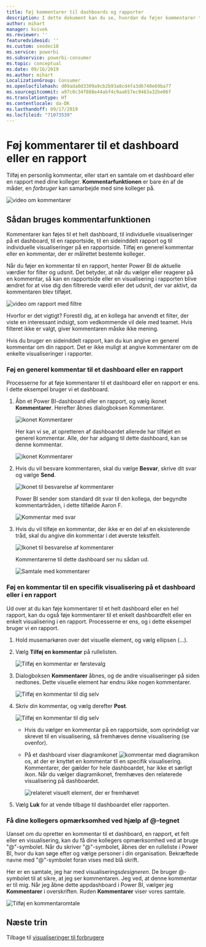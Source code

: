 ```yaml
---
title: Føj kommentarer til dashboards og rapporter
description: I dette dokument kan du se, hvordan du føjer kommentarer til et dashboard, en rapport eller en visualisering, og hvordan du bruger kommentarer til at føre samtaler med samarbejdspartnere.
author: mihart
manager: kvivek
ms.reviewer: ''
featuredvideoid: ''
ms.custom: seodec18
ms.service: powerbi
ms.subservice: powerbi-consumer
ms.topic: conceptual
ms.date: 09/16/2019
ms.author: mihart
LocalizationGroup: Consumer
ms.openlocfilehash: d09ada0d3309a9cb2b93a8cd4fa3d6740e69ba77
ms.sourcegitcommit: a97c0c34f888e44abf4c9aa657ec9463a32be06f
ms.translationtype: HT
ms.contentlocale: da-DK
ms.lasthandoff: 09/17/2019
ms.locfileid: "71073539"
---
```

# <a name="add-comments-to-a-dashboard-or-report"></a>Føj kommentarer til et dashboard eller en rapport
Tilføj en personlig kommentar, eller start en samtale om et dashboard eller en rapport med dine kolleger. **Kommentarfunktionen** er bare én af de måder, en *forbruger* kan samarbejde med sine kolleger på. 

![video om kommentarer](media/end-user-comment/comment.gif)

## <a name="how-to-use-the-comments-feature"></a>Sådan bruges kommentarfunktionen
Kommentarer kan føjes til et helt dashboard, til individuelle visualiseringer på et dashboard, til en rapportside, til en sideinddelt rapport og til individuelle visualiseringer på en rapportside. Tilføj en generel kommentar eller en kommentar, der er målrettet bestemte kolleger.  

Når du føjer en kommentar til en rapport, henter Power BI de aktuelle værdier for filter og udsnit. Det betyder, at når du vælger eller reagerer på en kommentar, så kan en rapportside eller en visualisering i rapporten blive ændret for at vise dig den filtrerede værdi eller det udsnit, der var aktivt, da kommentaren blev tilføjet.  

![video om rapport med filtre](media/end-user-comment/comment-reports-with-filters/comment-reports-with-filters.gif)

Hvorfor er det vigtigt? Forestil dig, at en kollega har anvendt et filter, der viste en interessant indsigt, som vedkommende vil dele med teamet. Hvis filteret ikke er valgt, giver kommentaren måske ikke mening.

Hvis du bruger en sideinddelt rapport, kan du kun angive en generel kommentar om din rapport.  Det er ikke muligt at angive kommentarer om de enkelte visualiseringer i rapporter.

### <a name="add-a-general-comment-to-a-dashboard-or-report"></a>Føj en generel kommentar til et dashboard eller en rapport
Processerne for at føje kommentarer til et dashboard eller en rapport er ens.  I dette eksempel bruger vi et dashboard. 

1. Åbn et Power BI-dashboard eller en rapport, og vælg ikonet **Kommentarer**. Herefter åbnes dialogboksen Kommentarer.

    ![ikonet Kommentarer](media/end-user-comment/power-bi-comment-icon.png)

    Her kan vi se, at opretteren af dashboardet allerede har tilføjet en generel kommentar.  Alle, der har adgang til dette dashboard, kan se denne kommentar.

    ![ikonet Kommentarer](media/end-user-comment/power-bi-dash-comment.png)

2. Hvis du vil besvare kommentaren, skal du vælge **Besvar**, skrive dit svar og vælge **Send**.  

    ![Ikonet til besvarelse af kommentarer](media/end-user-comment/power-bi-comment-reply.png)

    Power BI sender som standard dit svar til den kollega, der begyndte kommentartråden, i dette tilfælde Aaron F. 

    ![Kommentar med svar](media/end-user-comment/power-bi-response.png)

 3. Hvis du vil tilføje en kommentar, der ikke er en del af en eksisterende tråd, skal du angive din kommentar i det øverste tekstfelt.

    ![Ikonet til besvarelse af kommentarer](media/end-user-comment/power-bi-new-comment.png)

    Kommentarerne til dette dashboard ser nu sådan ud.

    ![Samtale med kommentarer](media/end-user-comment/power-bi-comment-conversation.png)

### <a name="add-a-comment-to-a-specific-dashboard-or-report-visual"></a>Føj en kommentar til en specifik visualisering på et dashboard eller i en rapport
Ud over at du kan føje kommentarer til et helt dashboard eller en hel rapport, kan du også føje kommentarer til et enkelt dashboardfelt eller en enkelt visualisering i en rapport. Processerne er ens, og i dette eksempel bruger vi en rapport.

1. Hold musemarkøren over det visuelle element, og vælg ellipsen (...).    
2. Vælg **Tilføj en kommentar** på rullelisten.

    ![Tilføj en kommentar er førstevalg](media/end-user-comment/power-bi-comment-report.png)  

3.  Dialogboksen **Kommentarer** åbnes, og de andre visualiseringer på siden nedtones. Dette visuelle element har endnu ikke nogen kommentarer. 

    ![Tilføj en kommentar til dig selv](media/end-user-comment/power-bi-comment-bar.png)  

4. Skriv din kommentar, og vælg derefter **Post**.

    ![Tilføj en kommentar til dig selv](media/end-user-comment/power-bi-comment-june.png)  

    - Hvis du vælger en kommentar på en rapportside, som oprindeligt var skrevet til en visualisering, så fremhæves denne visualisering (se ovenfor).

    - På et dashboard viser diagramikonet ![kommentar med diagramikon](media/end-user-comment/power-bi-comment-chart-icon.png) os, at der er knyttet en kommentar til en specifik visualisering. Kommentarer, der gælder for hele dashboardet, har ikke et særligt ikon. Når du vælger diagramikonet, fremhæves den relaterede visualisering på dashboardet.

        ![relateret visuelt element, der er fremhævet](media/end-user-comment/power-bi-comment-highlight2.png)

5. Vælg **Luk** for at vende tilbage til dashboardet eller rapporten.

### <a name="get-your-colleagues-attention-by-using-the--sign"></a>Få dine kollegers opmærksomhed ved hjælp af @-tegnet
Uanset om du opretter en kommentar til et dashboard, en rapport, et felt eller en visualisering, kan du få dine kollegers opmærksomhed ved at bruge "\@"-symbolet.  Når du skriver "\@"-symbolet, åbnes der en rulleliste i Power BI, hvor du kan søge efter og vælge personer i din organisation. Bekræftede navne med "\@"-symbolet foran vises med blå skrift. 

Her er en samtale, jeg har med visualiserings*designeren*. De bruger @-symbolet til at sikre, at jeg ser kommentaren. Jeg ved, at denne kommentar er til mig. Når jeg åbne dette appdashboard i Power BI, vælger jeg **Kommentarer** i overskriften. Ruden **Kommentarer** viser vores samtale.

![Tilføj en kommentaromtale](media/end-user-comment/power-bi-comment-convo.png)  



## <a name="next-steps"></a>Næste trin
Tilbage til [visualiseringer til forbrugere](end-user-visualizations.md)    
<!--[Select a visualization to open a report](end-user-open-report.md)-->
